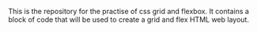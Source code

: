 This is the repository for the practise of css grid and flexbox. It contains a block of code that will be used to create a grid and flex HTML web layout.